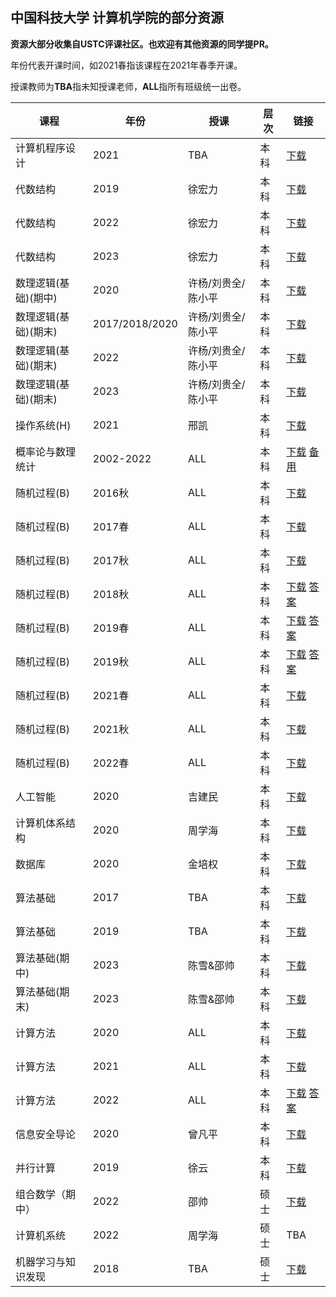 ## 中国科技大学 计算机学院的部分资源

**资源大部分收集自USTC评课社区。也欢迎有其他资源的同学提PR。**

年份代表开课时间，如2021春指该课程在2021年春季开课。

授课教师为**TBA**指未知授课老师，**ALL**指所有班级统一出卷。

| 课程 | 年份 | 授课 | 层次 | 链接 |
| --- | --- | --- | --- | --- |
| 计算机程序设计 | 2021 | TBA | 本科 | [下载](https://github.com/guch8017/USTC_CS_EXAM/blob/master/ProgramDesign2021.pdf) |
| 代数结构 | 2019 | 徐宏力 | 本科 | [下载](https://github.com/guch8017/USTC_CS_EXAM/blob/master/AlgebraicStructure2019.pdf) |
| 代数结构 | 2022 | 徐宏力 | 本科 | [下载](https://github.com/guch8017/USTC_CS_EXAM/blob/master/AlgebraicStructure2022.pdf) |
| 代数结构 | 2023 | 徐宏力 | 本科 | [下载](https://github.com/guch8017/USTC_CS_EXAM/blob/master/AlgebraicStructure2023.pdf) |
| 数理逻辑(基础)(期中) | 2020 | 许杨/刘贵全/陈小平 | 本科 | [下载](https://github.com/guch8017/USTC_CS_EXAM/blob/master/MathematicalLogic2020Mid.pdf) |
| 数理逻辑(基础)(期末) | 2017/2018/2020 | 许杨/刘贵全/陈小平 | 本科 | [下载](https://github.com/guch8017/USTC_CS_EXAM/blob/master/MathematicalLogic2017T2020.pdf) |
| 数理逻辑(基础)(期末) | 2022 | 许杨/刘贵全/陈小平 | 本科 | [下载](https://github.com/guch8017/USTC_CS_EXAM/blob/master/MathematicalLogic2022Final.pdf) |
| 数理逻辑(基础)(期末) | 2023 | 许杨/刘贵全/陈小平 | 本科 | [下载](https://github.com/guch8017/USTC_CS_EXAM/blob/master/MathematicalLogic2023Final.pdf) |
| 操作系统(H) | 2021 | 邢凯 | 本科 | [下载](https://github.com/guch8017/USTC_CS_EXAM/blob/master/OSH2021.pdf) |
| 概率论与数理统计 | 2002-2022 | ALL | 本科 | [下载](http://home.ustc.edu.cn/~qifan/exams/ProbabilityAndStatisticsExams.pdf) [备用](ProbabilityAndStatisticsExams.pdf)|
| 随机过程(B) | 2016秋 | ALL | 本科 | [下载](https://github.com/guch8017/USTC_CS_EXAM/blob/master/RandomProcess2016A.pdf) |
| 随机过程(B) | 2017春 | ALL | 本科 | [下载](https://github.com/guch8017/USTC_CS_EXAM/blob/master/RandomProcess2017S.pdf) |
| 随机过程(B) | 2017秋 | ALL | 本科 | [下载](https://github.com/guch8017/USTC_CS_EXAM/blob/master/RandomProcess2017A.pdf) |
| 随机过程(B) | 2018秋 | ALL | 本科 | [下载](https://github.com/guch8017/USTC_CS_EXAM/blob/master/RandomProcess2018A.pdf) [答案](https://github.com/guch8017/USTC_CS_EXAM/blob/master/RandomProcess2018ASolution.pdf)|
| 随机过程(B) | 2019春 | ALL | 本科 | [下载](https://github.com/guch8017/USTC_CS_EXAM/blob/master/RandomProcess2019S.pdf) [答案](https://github.com/guch8017/USTC_CS_EXAM/blob/master/RandomProcess2019SSolution.pdf)|
| 随机过程(B) | 2019秋 | ALL | 本科 | [下载](https://github.com/guch8017/USTC_CS_EXAM/blob/master/RandomProcess2019A.pdf) [答案](https://github.com/guch8017/USTC_CS_EXAM/blob/master/RandomProcess2019ASolution.pdf)|
| 随机过程(B) | 2021春 | ALL | 本科 | [下载](https://github.com/guch8017/USTC_CS_EXAM/blob/master/RandomProcess2021S.pdf) |
| 随机过程(B) | 2021秋 | ALL | 本科 | [下载](https://github.com/guch8017/USTC_CS_EXAM/blob/master/RandomProcess2021A.pdf) |
| 随机过程(B) | 2022春 | ALL | 本科 | [下载](https://github.com/guch8017/USTC_CS_EXAM/blob/master/RandomProcess2022S.pdf) |
| 人工智能 | 2020 | 吉建民 | 本科 | [下载](https://github.com/guch8017/USTC_CS_EXAM/blob/master/ArtificialIntelligence%202020%20Spring.pdf) |
| 计算机体系结构 | 2020 | 周学海 | 本科 | [下载](https://github.com/guch8017/USTC_CS_EXAM/blob/master/ComputerArchitecture%202020%20Spring.pdf) |
| 数据库 | 2020 | 金培权 |本科 | [下载](https://github.com/guch8017/USTC_CS_EXAM/blob/master/Database%202020%20Spring.pdf) |
| 算法基础 | 2017 | TBA | 本科 | [下载](https://github.com/guch8017/USTC_CS_EXAM/blob/master/FundamentalAlgorithms%202017%20Autumn.pdf) |
| 算法基础 | 2019 | TBA | 本科 | [下载](https://github.com/guch8017/USTC_CS_EXAM/blob/master/FundamentalAlgorithms%202019%20Autumn.pdf) |
| 算法基础(期中) | 2023 | 陈雪&邵帅 | 本科 | [下载](https://github.com/guch8017/USTC_CS_EXAM/blob/master/Algo2023Mid.pdf) |
| 算法基础(期末) | 2023 | 陈雪&邵帅 | 本科 | [下载](https://github.com/guch8017/USTC_CS_EXAM/blob/master/Algo2023Final.pdf) |
| 计算方法 | 2020 | ALL | 本科 | [下载](https://github.com/guch8017/USTC_CS_EXAM/blob/master/NumericMethod%202020%20Spring.pdf) |
| 计算方法 | 2021 | ALL | 本科 | [下载](https://github.com/guch8017/USTC_CS_EXAM/blob/master/NumericMethod%202021%20Spring.pdf) |
| 计算方法 | 2022 | ALL | 本科 | [下载](https://github.com/guch8017/USTC_CS_EXAM/blob/master/NumericMethod%202022%20Spring.pdf) [答案](https://github.com/guch8017/USTC_CS_EXAM/blob/master/NumericMethod%202022%20SpringSolution.pdf)|
| 信息安全导论 | 2020 | 曾凡平 | 本科 | [下载](https://github.com/guch8017/USTC_CS_EXAM/blob/master/InformationSecurity%202020%20Spring.pdf) |
| 并行计算 | 2019 | 徐云 | 本科 | [下载](https://github.com/guch8017/USTC_CS_EXAM/blob/master/ParallelCompute2019.pdf) |
| 组合数学（期中）| 2022 | 邵帅 | 硕士 | [下载](https://github.com/guch8017/USTC_CS_EXAM/blob/master/CombinationMid2022.pdf) |
| 计算机系统 | 2022 | 周学海 | 硕士 | TBA |
| 机器学习与知识发现 | 2018 | TBA | 硕士 | [下载](https://github.com/guch8017/USTC_CS_EXAM/blob/master/MachineKnowledge%202018.pdf) |